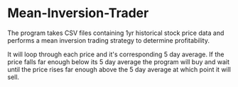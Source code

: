 # Mean-Inversion-Trader

The program takes CSV files containing 1yr historical stock price data and performs a mean inversion trading strategy to determine profitability. 

It will loop through each price and it's corresponding 5 day average. If the price falls far enough below its 5 day average the program will buy and wait until the price rises far enough above the 5 day average at which point it will sell. 